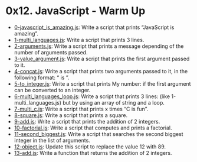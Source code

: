 # 0x12. JavaScript - Warm Up

* [0-javascript_is_amazing.js](./0-javascript_is_amazing.js): Write a script that prints “JavaScript is amazing”.
* [1-multi_languages.js](./1-multi_languages.js): Write a script that prints 3 lines.
* [2-arguments.js](./2-arguments.js): Write a script that prints a message depending of the number of arguments passed.
* [3-value_argument.js](./3-value_argument.js): Write a script that prints the first argument passed to it.
* [4-concat.js](./4-concat.js): Write a script that prints two arguments passed to it, in the following format: “ is ”.
* [5-to_integer.js](./5-to_integer.js): Write a script that prints My number: <first argument converted in integer> if the first argument can be converted to an integer.
* [6-multi_languages_loop.js](./6-multi_languages_loop.js): Write a script that prints 3 lines: (like 1-multi_languages.js) but by using an array of string and a loop.
* [7-multi_c.js](./7-multi_c.js): Write a script that prints x times “C is fun”.
* [8-square.js](./8-square.js): Write a script that prints a square.
* [9-add.js](./9-add.js): Write a script that prints the addition of 2 integers.
* [10-factorial.js](./10-factorial.js): Write a script that computes and prints a factorial.
* [11-second_biggest.js](./11-second_biggest.js): Write a script that searches the second biggest integer in the list of arguments.
* [12-object.js](./12-object.js): Update this script to replace the value 12 with 89.
* [13-add.js](./13-add.js): Write a function that returns the addition of 2 integers.